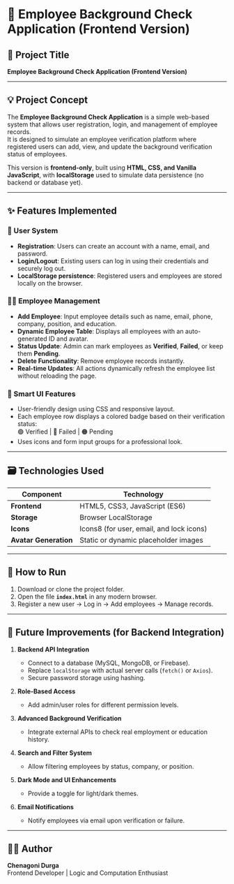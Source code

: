 # 🧾 Employee Background Check Application (Frontend Version)

## 📌 Project Title
**Employee Background Check Application (Frontend Version)**

---

## 💡 Project Concept
The **Employee Background Check Application** is a simple web-based system that allows user registration, login, and management of employee records.  
It is designed to simulate an employee verification platform where registered users can add, view, and update the background verification status of employees.

This version is **frontend-only**, built using **HTML, CSS, and Vanilla JavaScript**, with **localStorage** used to simulate data persistence (no backend or database yet).

---

## ✨ Features Implemented

### 🔐 User System
- **Registration**: Users can create an account with a name, email, and password.  
- **Login/Logout**: Existing users can log in using their credentials and securely log out.  
- **LocalStorage persistence**: Registered users and employees are stored locally on the browser.

### 👨‍💼 Employee Management
- **Add Employee**: Input employee details such as name, email, phone, company, position, and education.  
- **Dynamic Employee Table**: Displays all employees with an auto-generated ID and avatar.  
- **Status Update**: Admin can mark employees as **Verified**, **Failed**, or keep them **Pending**.  
- **Delete Functionality**: Remove employee records instantly.  
- **Real-time Updates**: All actions dynamically refresh the employee list without reloading the page.

### 🧠 Smart UI Features
- User-friendly design using CSS and responsive layout.  
- Each employee row displays a colored badge based on their verification status:  
  🟢 Verified | 🔴 Failed | 🟠 Pending  
- Uses icons and form input groups for a professional look.  

---

## 🗃️ Technologies Used
| Component | Technology |
|------------|-------------|
| **Frontend** | HTML5, CSS3, JavaScript (ES6) |
| **Storage** | Browser LocalStorage |
| **Icons** | Icons8 (for user, email, and lock icons) |
| **Avatar Generation** | Static or dynamic placeholder images |

---

## 🚀 How to Run
1. Download or clone the project folder.  
2. Open the file **`index.html`** in any modern browser.  
3. Register a new user → Log in → Add employees → Manage records.

---

## 🔮 Future Improvements (for Backend Integration)

1. **Backend API Integration**
   - Connect to a database (MySQL, MongoDB, or Firebase).
   - Replace `localStorage` with actual server calls (`fetch()` or `Axios`).
   - Secure password storage using hashing.

2. **Role-Based Access**
   - Add admin/user roles for different permission levels.

3. **Advanced Background Verification**
   - Integrate external APIs to check real employment or education history.

4. **Search and Filter System**
   - Allow filtering employees by status, company, or position.

5. **Dark Mode and UI Enhancements**
   - Provide a toggle for light/dark themes.

6. **Email Notifications**
   - Notify employees via email upon verification or failure.

---

## 👨‍💻 Author
**Chenagoni Durga**  
Frontend Developer | Logic and Computation Enthusiast
